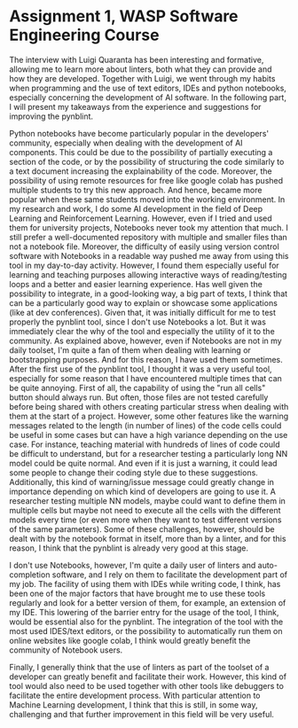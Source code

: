 # Assignment 1, WASP Software Engineering Course

The interview with Luigi Quaranta has been interesting and formative, allowing me to learn more about linters, both what they can provide and how they are developed.
Together with Luigi, we went through my habits when programming and the use of text editors, IDEs and python notebooks, especially concerning the development of AI software. In the following part, I will present my takeaways from the experience and suggestions for improving the pynblint. 

Python notebooks have become particularly popular in the developers' community, especially when dealing with the development of AI components. This could be due to the possibility of partially executing a section of the code, or by the possibility of structuring the code similarly to a text document increasing the explainability of the code. Moreover, the possibility of using remote resources for free like google colab has pushed multiple students to try this new approach. And hence, became more popular when these same students moved into the working environment. 
In my research and work, I do some AI development in the field of Deep Learning and Reinforcement Learning. However, even if I tried and used them for university projects, Notebooks never took my attention that much. I still prefer a well-documented repository with multiple and smaller files than not a notebook file. Moreover, the difficulty of easily using version control software with Notebooks in a readable way pushed me away from using this tool in my day-to-day activity. However, I found them especially useful for learning and teaching purposes allowing interactive ways of reading/testing loops and a better and easier learning experience. Has well given the possibility to integrate, in a good-looking way, a big part of texts, I think that can be a particularly good way to explain or showcase some applications (like at dev conferences).
Given that, it was initially difficult for me to test properly the pynblint tool, since I don't use Notebooks a lot. But it was immediately clear the why of the tool and especially the utility of it to the community. 
As explained above, however, even if Notebooks are not in my daily toolset, I'm quite a fan of them when dealing with learning or bootstrapping purposes. And for this reason, I have used them sometimes. 
After the first use of the pynblint tool, I thought it was a very useful tool, especially for some reason that I have encountered multiple times that can be quite annoying. 
First of all, the capability of using the "run all cells" button should always run. But often, those files are not tested carefully before being shared with others creating particular stress when dealing with them at the start of a project. However, some other features like the warning messages related to the length (in number of lines) of the code cells could be useful in some cases but can have a high variance depending on the use case. For instance, teaching material with hundreds of lines of code could be difficult to understand, but for a researcher testing a particularly long NN model could be quite normal. And even if it is just a warning, it could lead some people to change their coding style due to these suggestions. 
Additionally, this kind of warning/issue message could greatly change in importance depending on which kind of developers are going to use it. A researcher testing multiple NN models, maybe could want to define them in multiple cells but maybe not need to execute all the cells with the different models every time (or even more when they want to test different versions of the same parameters).
Some of these challenges, however, should be dealt with by the notebook format in itself, more than by a linter, and for this reason, I think that the pynblint is already very good at this stage.

I don't use Notebooks, however, I'm quite a daily user of linters and auto-completion software, and I rely on them to facilitate the development part of my job. The facility of using them with IDEs while writing code, I think, has been one of the major factors that have brought me to use these tools regularly and look for a better version of them, for example, an extension of my IDE. This lowering of the barrier entry for the usage of the tool, I think, would be essential also for the pynblint. The integration of the tool with the most used IDES/text editors, or the possibility to automatically run them on online websites like google colab, I think would greatly benefit the community of Notebook users.

Finally, I generally think that the use of linters as part of the toolset of a developer can greatly benefit and facilitate their work. However, this kind of tool would also need to be used together with other tools like debuggers to facilitate the entire development process. With particular attention to Machine Learning development, I think that this is still, in some way, challenging and that further improvement in this field will be very useful. 
